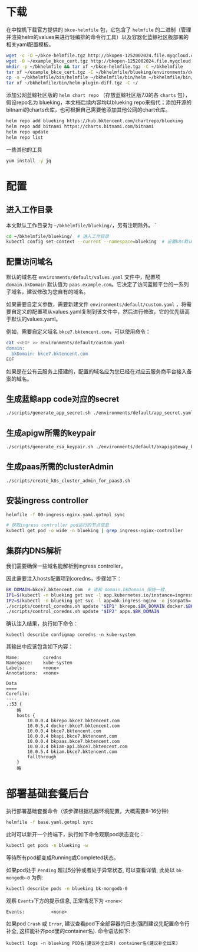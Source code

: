 

# 下载
在中控机下载官方提供的  `bkce-helmfile`  包，它包含了  `helmfile`  的二进制（管理并渲染helm的values来进行轻编排的命令行工具）以及容器化蓝鲸社区版部署的相关yaml配置模板。

``` bash
wget -c -O ~/bkce-helmfile.tgz http://bkopen-1252002024.file.myqcloud.com/ce7/bkce-helmfile.tgz
wget -O ~/example_bkce_cert.tgz http://bkopen-1252002024.file.myqcloud.com/ce7/example_bkce_cert.tgz
mkdir -p ~/bkhelmfile && tar xf ~/bkce-helmfile.tgz -C ~/bkhelmfile
tar xf ~/example_bkce_cert.tgz -C ~/bkhelmfile/blueking/environments/default/
cp -a ~/bkhelmfile/bin/helmfile ~/bkhelmfile/bin/helm ~/bkhelmfile/bin/yq /usr/local/bin/ && chmod +x /usr/local/bin/helm* /usr/local/bin/yq
tar xf ~/bkhelmfile/bin/helm-plugin-diff.tgz -C ~/
```

添加公网蓝鲸社区版的  `helm chart repo`  （存放蓝鲸社区版7.0的各  `charts`  包），假设repo名为 blueking，本文档后续内容均以blueking repo来指代；添加开源的bitnami的charts仓库，也可根据自己需要他添加其他公网的chart仓库。

``` bash
helm repo add blueking https://hub.bktencent.com/chartrepo/blueking
helm repo add bitnami https://charts.bitnami.com/bitnami
helm repo update
helm repo list
```

一些其他的工具
``` bash
yum install -y jq
```


# 配置
## 进入工作目录
本文默认工作目录为 `~/bkhelmfile/blueking/`，另有注明除外。
`
``` bash
cd ~/bkhelmfile/blueking/  # 进入工作目录
kubectl config set-context --current --namespace=blueking  # 设置k8s默认ns, 方便后续操作.
```

## 配置访问域名

默认的域名在  `environments/default/values.yaml`  文件中，配置项 `domain.bkDomain` 默认值为 `paas.example.com`。它决定了访问蓝鲸平台的一系列子域名，建议修改为您自有的域名。

如果需要自定义参数，需要新建文件  `environments/default/custom.yaml`  ，将需要自定义的配置项从values.yaml复制到该文件中，然后进行修改，它的优先级高于默认的values.yaml。

例如，需要自定义域名 `bkce7.bktencent.com`，可以使用命令：
``` bash
cat <<EOF >> environments/default/custom.yaml
domain:
  bkDomain: bkce7.bktencent.com
EOF
```

如果是在公有云服务上搭建的，配置的域名应为您已经在对应云服务商平台接入备案的域名。

## 生成蓝鲸app code对应的secret
``` bash
./scripts/generate_app_secret.sh ./environments/default/app_secret.yaml
```

## 生成apigw所需的keypair
``` bash
./scripts/generate_rsa_keypair.sh ./environments/default/bkapigateway_builtin_keypair.yaml
```

## 生成paas所需的clusterAdmin
``` bash
./scripts/create_k8s_cluster_admin_for_paas3.sh
```

## 安装ingress controller
``` bash
helmfile -f 00-ingress-nginx.yaml.gotmpl sync

# 获取ingress controller pod运行的节点信息
kubectl get pod -o wide -n blueking | grep ingress-nginx-controller
```

## 集群内DNS解析
我们需要确保一些域名能解析到ingress controller。

因此需要注入hosts配置项到coredns，步骤如下：

``` bash
BK_DOMAIN=bkce7.bktencent.com  # 请和 domain.bkDomain 保持一致.
IP1=$(kubectl -n blueking get svc -l app.kubernetes.io/instance=ingress-nginx -o jsonpath='{.items[0].spec.clusterIP}')
IP2=$(kubectl -n blueking get svc -l app=bk-ingress-nginx -o jsonpath='{.items[0].spec.clusterIP}')
./scripts/control_coredns.sh update "$IP1" bkrepo.$BK_DOMAIN docker.$BK_DOMAIN $BK_DOMAIN bkapi.$BK_DOMAIN bkpaas.$BK_DOMAIN bkiam-api.$BK_DOMAIN bkiam.$BK_DOMAIN
./scripts/control_coredns.sh update "$IP2" apps.$BK_DOMAIN
```

确认注入结果，执行如下命令：
```
kubectl describe configmap coredns -n kube-system
```
其输出中应该包含如下内容：
```
Name:         coredns
Namespace:    kube-system
Labels:       <none>
Annotations:  <none>

Data
====
Corefile:
----
.:53 {
    略
    hosts {
        10.0.0.4 bkrepo.bkce7.bktencent.com
        10.0.5.4 docker.bkce7.bktencent.com
        10.0.0.4 bkce7.bktencent.com
        10.0.0.4 bkapi.bkce7.bktencent.com
        10.0.0.4 bkpaas.bkce7.bktencent.com
        10.0.0.4 bkiam-api.bkce7.bktencent.com
        10.0.5.4 bkiam.bkce7.bktencent.com
        fallthrough
    }
    略
```

# 部署基础套餐后台

执行部署基础套餐命令（该步骤根据机器环境配置，大概需要8-16分钟）
``` bash
helmfile -f base.yaml.gotmpl sync
```

此时可以新开一个终端下，执行如下命令观察pod状态变化：
``` bash
kubectl get pods -n blueking -w
```
等待所有pod都变成Running或Completed状态。

如果pod处于 `Pending` 超过5分钟或者处于异常状态, 可以查看详情, 此处以 `bk-mongodb-0` 为例:
``` bash
kubectl describe pods -n blueking bk-mongodb-0
```
观察 `Events`下方的提示信息, 正常情况下为 `<none>`:
``` text
Events:          <none>
```

如果pod `Crash` 或 `Error`, 建议查看pod下全部容器的日志(强烈建议先配置命令行补全, 这样能补齐pod里的container名).
命令语法如下:
```
kubectl logs -n blueking POD名(建议补全出来) container名(建议补全出来)
```
